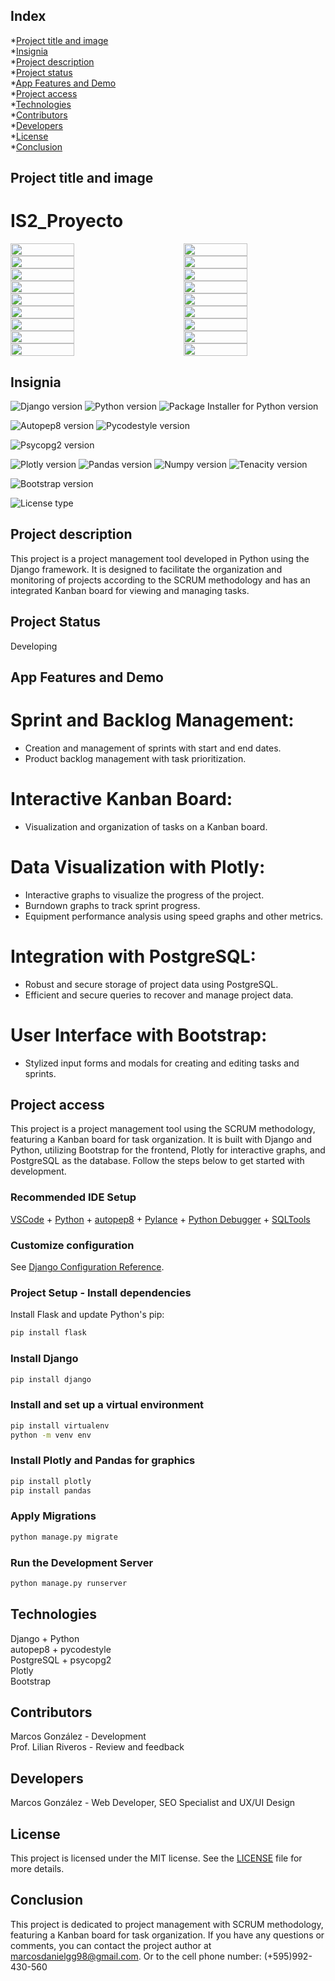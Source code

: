 ## Index
*[Project title and image](#project-title-and-image)\
*[Insignia](#insignia)\
*[Project description](#project-description)\
*[Project status](#project-status)\
*[App Features and Demo](#app-features-and-demo)\
*[Project access](#project-access)\
*[Technologies](#technologies)\
*[Contributors](#contributors)\
*[Developers](#developers)\
*[License](#license)\
*[Conclusion](#conclusion)

## Project title and image
# IS2_Proyecto

<div style="display: flex; flex-wrap: wrap; justify-content: space-between;">
    <img src="./assets/images/readme/1_inicio_de_sesion.jpg" width="45%" />
    <img src="./assets/images/readme/2_inicio.jpg" width="45%" />
    <img src="./assets/images/readme/3_1_usuarios.jpg" width="45%" />
    <img src="./assets/images/readme/3_2_nuevo_usuario.jpg" width="45%" />
    <img src="./assets/images/readme/4_1_1_proyectos.jpg" width="45%" />
    <img src="./assets/images/readme/4_1_2_nuevo_proyecto.jpg" width="45%" />
    <img src="./assets/images/readme/4_2_1_proyectos_usuarios.jpg" width="45%" />
    <img src="./assets/images/readme/4_2_2_nuevo_proyecto_usuario.jpg" width="45%" />
    <img src="./assets/images/readme/5_1_sprint.jpg" width="45%" />
    <img src="./assets/images/readme/5_2_nuevo_sprint.jpg" width="45%" />
    <img src="./assets/images/readme/6_1_user_stories.jpg" width="45%" />
    <img src="./assets/images/readme/6_2_nuevo_user_story.jpg" width="45%" />
    <img src="./assets/images/readme/6_3_use_story_sin_sprint.jpg" width="45%" />
    <img src="./assets/images/readme/7_1_tablero_kanban.jpg" width="45%" />
    <img src="./assets/images/readme/8_1_burndown_chart.jpg" width="45%" />
    <img src="./assets/images/readme/8_2_burndown_chart_graphic.jpg" width="45%" />
    <img src="./assets/images/readme/9_1_configuracion_roles_de_usuarios.jpg" width="45%" />
    <img src="./assets/images/readme/9_2_configuracion_estados_de_un_user_story.jpg" width="45%" />
    <!-- Añadir más imágenes según sea necesario -->
</div>

## Insignia
<!-- Django, Python and PIP -->
![Django version](https://img.shields.io/badge/django-4.2-chartreuse)
![Python version](https://img.shields.io/badge/python-3.10.2-chartreuse)
![Package Installer for Python version](https://img.shields.io/badge/pip-23.1.1-chartreuse)
<!-- Tools PEP 8 – Style Guide for Python Code -->
![Autopep8 version](https://img.shields.io/badge/autopep8-2.0.2-yellow)
![Pycodestyle version](https://img.shields.io/badge/pycodestyle-2.10.0-yellow)
<!-- Python driver for PostgreSQL -->
![Psycopg2 version](https://img.shields.io/badge/psycopg2-2.9.6-aquamarine)
<!-- Data visualization library for Python -->
![Plotly version](https://img.shields.io/badge/plotly-5.14.1-chartreuse)
![Pandas version](https://img.shields.io/badge/pandas-2.0.2-yellow)
![Numpy version](https://img.shields.io/badge/numpy-1.24.3-yellow)
![Tenacity version](https://img.shields.io/badge/tenacity-8.2.2-yellow)
<!-- Bootstrap CDN -->
![Bootstrap version](https://img.shields.io/badge/bootstrap-5.2.3-aquamarine)
<!-- License -->
![License type](https://img.shields.io/badge/license-MIT-green)

## Project description
This project is a project management tool developed in Python using the Django framework. It is designed to facilitate the organization and monitoring of projects according to the SCRUM methodology and has an integrated Kanban board for viewing and managing tasks.

## Project Status
Developing

## App Features and Demo

# Sprint and Backlog Management:
 - Creation and management of sprints with start and end dates.
 - Product backlog management with task prioritization.

# Interactive Kanban Board:
 - Visualization and organization of tasks on a Kanban board.

# Data Visualization with Plotly:
 - Interactive graphs to visualize the progress of the project.
 - Burndown graphs to track sprint progress.
 - Equipment performance analysis using speed graphs and other metrics.

# Integration with PostgreSQL:
 - Robust and secure storage of project data using PostgreSQL.
 - Efficient and secure queries to recover and manage project data.

# User Interface with Bootstrap:
 - Stylized input forms and modals for creating and editing tasks and sprints.

<!--
# Notifications and Reminders:
 - Notification system to alert team members about important changes and upcoming events.
 - Automatic reminders for upcoming tasks and events.

# User Authentication and Authorization:
 - User registration and authentication.
 - Role and permission management for different team members (e.g. Product Owner, Scrum Master, Developer).
-->


## Project access

This project is a project management tool using the SCRUM methodology, featuring a Kanban board for task organization. It is built with Django and Python, utilizing Bootstrap for the frontend, Plotly for interactive graphs, and PostgreSQL as the database. Follow the steps below to get started with development.

### Recommended IDE Setup

[VSCode](https://code.visualstudio.com/) + [Python](https://marketplace.visualstudio.com/items?itemName=ms-python.python) + [autopep8](https://marketplace.visualstudio.com/items?itemName=ms-python.autopep8) + [Pylance](https://marketplace.visualstudio.com/items?itemName=ms-python.vscode-pylance) + [Python Debugger](https://marketplace.visualstudio.com/items?itemName=ms-python.debugpy) + [SQLTools](https://marketplace.visualstudio.com/items?itemName=mtxr.sqltools) 

### Customize configuration

See [Django Configuration Reference](https://docs.djangoproject.com/en/stable/topics/settings/).

### Project Setup - Install dependencies
Install Flask and update Python's pip:

```sh
pip install flask
```

### Install Django

```sh
pip install django
```

### Install and set up a virtual environment

```sh
pip install virtualenv
python -m venv env
```

### Install Plotly and Pandas for graphics

```sh
pip install plotly
pip install pandas
```

### Apply Migrations

```sh
python manage.py migrate
```

### Run the Development Server

```sh
python manage.py runserver
```

## Technologies
Django + Python\
autopep8 + pycodestyle\
PostgreSQL + psycopg2\
Plotly\
Bootstrap

## Contributors
Marcos González - Development\
Prof. Lilian Riveros - Review and feedback

## Developers
<!--Project Manager, Scrum Master, Team Lead, Web Developer, SEO Specialist and UX/UI Design-->
Marcos González - Web Developer, SEO Specialist and UX/UI Design

## License
This project is licensed under the MIT license. See the [LICENSE](LICENSE) file for more details.

## Conclusion
This project is dedicated to project management with SCRUM methodology, featuring a Kanban board for task organization. If you have any questions or comments, you can contact the project author at marcosdanielgg98@gmail.com. Or to the cell phone number: (+595)992-430-560